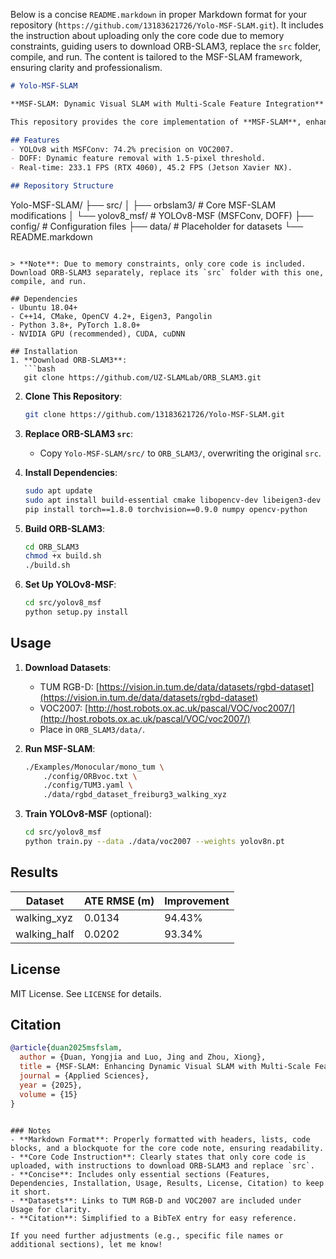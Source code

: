 Below is a concise `README.markdown` in proper Markdown format for your repository (`https://github.com/13183621726/Yolo-MSF-SLAM.git`). It includes the instruction about uploading only the core code due to memory constraints, guiding users to download ORB-SLAM3, replace the `src` folder, compile, and run. The content is tailored to the MSF-SLAM framework, ensuring clarity and professionalism.

```markdown
# Yolo-MSF-SLAM

**MSF-SLAM: Dynamic Visual SLAM with Multi-Scale Feature Integration**

This repository provides the core implementation of **MSF-SLAM**, enhancing ORB-SLAM3 for dynamic environments with a YOLOv8-based Multi-Scale Feature Consolidation (MSFConv) module and Dynamic Object Filtering Framework (DOFF) using Lucas-Kanade optical flow. It achieves up to 94.43% improved pose accuracy on TUM RGB-D dynamic sequences.

## Features
- YOLOv8 with MSFConv: 74.2% precision on VOC2007.
- DOFF: Dynamic feature removal with 1.5-pixel threshold.
- Real-time: 233.1 FPS (RTX 4060), 45.2 FPS (Jetson Xavier NX).

## Repository Structure
```
Yolo-MSF-SLAM/
├── src/
│   ├── orbslam3/           # Core MSF-SLAM modifications
│   └── yolov8_msf/         # YOLOv8-MSF (MSFConv, DOFF)
├── config/                 # Configuration files
├── data/                   # Placeholder for datasets
└── README.markdown
```

> **Note**: Due to memory constraints, only core code is included. Download ORB-SLAM3 separately, replace its `src` folder with this one, compile, and run.

## Dependencies
- Ubuntu 18.04+
- C++14, CMake, OpenCV 4.2+, Eigen3, Pangolin
- Python 3.8+, PyTorch 1.8.0+
- NVIDIA GPU (recommended), CUDA, cuDNN

## Installation
1. **Download ORB-SLAM3**:
   ```bash
   git clone https://github.com/UZ-SLAMLab/ORB_SLAM3.git
   ```

2. **Clone This Repository**:
   ```bash
   git clone https://github.com/13183621726/Yolo-MSF-SLAM.git
   ```

3. **Replace ORB-SLAM3 `src`**:
   - Copy `Yolo-MSF-SLAM/src/` to `ORB_SLAM3/`, overwriting the original `src`.

4. **Install Dependencies**:
   ```bash
   sudo apt update
   sudo apt install build-essential cmake libopencv-dev libeigen3-dev libpangolin-dev python3-pip
   pip install torch==1.8.0 torchvision==0.9.0 numpy opencv-python
   ```

5. **Build ORB-SLAM3**:
   ```bash
   cd ORB_SLAM3
   chmod +x build.sh
   ./build.sh
   ```

6. **Set Up YOLOv8-MSF**:
   ```bash
   cd src/yolov8_msf
   python setup.py install
   ```

## Usage
1. **Download Datasets**:
   - TUM RGB-D: [https://vision.in.tum.de/data/datasets/rgbd-dataset](https://vision.in.tum.de/data/datasets/rgbd-dataset)
   - VOC2007: [http://host.robots.ox.ac.uk/pascal/VOC/voc2007/](http://host.robots.ox.ac.uk/pascal/VOC/voc2007/)
   - Place in `ORB_SLAM3/data/`.

2. **Run MSF-SLAM**:
   ```bash
   ./Examples/Monocular/mono_tum \
       ./config/ORBvoc.txt \
       ./config/TUM3.yaml \
       ./data/rgbd_dataset_freiburg3_walking_xyz
   ```

3. **Train YOLOv8-MSF** (optional):
   ```bash
   cd src/yolov8_msf
   python train.py --data ./data/voc2007 --weights yolov8n.pt
   ```

## Results
| Dataset        | ATE RMSE (m) | Improvement |
|----------------|--------------|-------------|
| walking_xyz    | 0.0134       | 94.43%      |
| walking_half   | 0.0202       | 93.34%      |

## License
MIT License. See `LICENSE` for details.

## Citation
```bibtex
@article{duan2025msfslam,
  author = {Duan, Yongjia and Luo, Jing and Zhou, Xiong},
  title = {MSF-SLAM: Enhancing Dynamic Visual SLAM with Multi-Scale Feature Integration and Dynamic Object Filtering},
  journal = {Applied Sciences},
  year = {2025},
  volume = {15}
}
```
```

### Notes
- **Markdown Format**: Properly formatted with headers, lists, code blocks, and a blockquote for the core code note, ensuring readability.
- **Core Code Instruction**: Clearly states that only core code is uploaded, with instructions to download ORB-SLAM3 and replace `src`.
- **Concise**: Includes only essential sections (Features, Dependencies, Installation, Usage, Results, License, Citation) to keep it short.
- **Datasets**: Links to TUM RGB-D and VOC2007 are included under Usage for clarity.
- **Citation**: Simplified to a BibTeX entry for easy reference.

If you need further adjustments (e.g., specific file names or additional sections), let me know!
